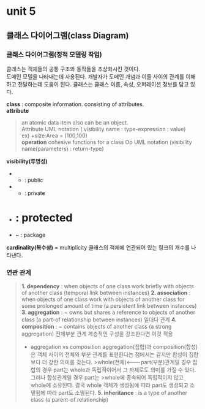 unit 5
======
클래스 다이어그램(class Diagram)
------------------------------

### 클래스 다이어그램(정적 모델링 작업) ### 
클래스는 객체들의 공통 구조와 동작들을 추상화시킨 것이다.  
도메인 모델을 나타내는데 사용된다. 개발자가 도메인 개념과 이들 사이의 관계를 이해하고 전달하는데 도움이 된다.
클래스는 클래스 이름, 속성, 오퍼레이션 정보를 담고 있다.  
  
**class** : composite information. consisting of attributes.  
**attribute**  
> an atomic data item also can be an object.  
> Attribute UML notation ( visibility name : type-expression : value)  
> ex) +size:Area = (100,100)  
**operation** 
>cohesive functions for a class 
>Op UML notation (visibility name(parameters) : return-type)
  
**visibility(투명성)**  
* + : public 
* - : private
* # : protected 
* ~ : package

**cardinality(복수성)**
= multiplicity
클래스의 객체에 연관되어 있는 링크의 개수를 나타낸다.
  
### 연관 관계 ###
>**1. dependency** : when objects of one class work briefly with objects of another class
>(temporal link between instances)
>**2. association** : when objects of one class work with objects of another class for some prolonged amount of time
>(a persistent link between instances)
>**3. aggregation** : ~ owns but shares a reference to objects of another class
>(a part-of relationship between instances)
>일대다 관계
>**4. composition** : ~ contains objects of another class
>(a strong aggregation)
>전체부분 관계
>계층적인 구성을 강조한다면 이것 적용
>+ aggregation vs composition
>aggregation(집합)과 composition(합성)은 객체 사이의 전체와 부분 관계를 표현한다는 점에서는 같지만 합성이 집합보다 더 강한 의미를 갖는다. >whole(전체)<---part(부분)관계일 경우 집합의 경우 part는 whole과 독립적이어서 그 자체로도 의미를 가질 수 있다. 그러나 합성관계일 경우 part는 >whole에 종속되어 독립적이지 않고 whole에 소유된다. 결국 whole 객체가 생성됨에 따라 part도 생성되고 소멸됨에 따라 part도 소멸된다.
>**5. inheritance** : is a type of another class
>(a parent-of relationship)
